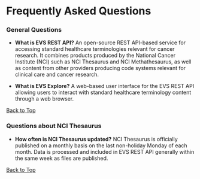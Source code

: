 # Frequently Asked Questions

### General Questions

* **What is EVS REST API?**
  An open-source REST API-based service for accessing standard healthcare terminologies relevant for cancer research.  It combines products produced by the National Cancer Institute (NCI) such as NCI Thesaurus and NCI Methathesaurus, as well as content from other providers producing code systems relevant for clinical care and cancer research.

* **What is EVS Explore?**
  A web-based user interface for the EVS REST API allowing users to interact with standard healthcare terminology content through a web browser.

[Back to Top](#frequently-asked-questions)

### Questions about NCI Thesaurus

* **How often is NCI Thesaurus updated?**
  NCI Thesaurus is officially published on a monthly basis on the last non-holiday Monday of each month.  Data is processed and included in EVS REST API generally within the same week as files are published.

[Back to Top](#frequently-asked-questions)

